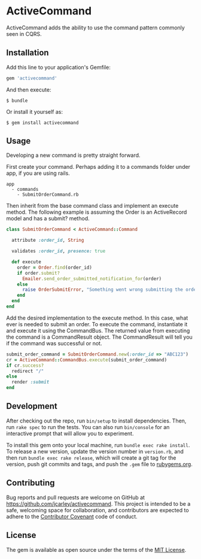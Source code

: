 # ActiveCommand

ActiveCommand adds the ability to use the command pattern commonly seen in CQRS.

## Installation

Add this line to your application's Gemfile:

```ruby
gem 'activecommand'
```

And then execute:

    $ bundle

Or install it yourself as:

    $ gem install activecommand

## Usage

Developing a new command is pretty straight forward.

First create your command.  Perhaps adding it to a commands folder under app, if you are using rails.

    app
      - commands
        - SubmitOrderCommand.rb

Then inherit from the base command class and implement an execute method.  The following example
is assuming the Order is an ActiveRecord model and has a submit? method.

```ruby
class SubmitOrderCommand < ActiveCommand::Command

  attribute :order_id, String

  validates :order_id, presence: true

  def execute
    order = Order.find(order_id)
    if order.submit?
      Emailer.send_order_submitted_notification_for(order)
    else
      raise OrderSubmitError, "Something went wrong submitting the order '#{order_id}'"
    end
  end
end
```

Add the desired implementation to the execute method.  In this case, what ever is needed to submit an order. To
execute the command, instantiate it and execute it using the CommandBus.  The returned value from executing the command
is a CommandResult object.  The CommandResult will tell you if the command was successful or not.

```ruby
submit_order_command = SubmitOrderCommand.new(:order_id => "ABC123")
cr = ActiveCommand::CommandBus.execute(submit_order_command)
if cr.success?
  redirect "/"
else
  render :submit
end
```

## Development

After checking out the repo, run `bin/setup` to install dependencies. Then, run `rake spec` to run the tests. You can also run `bin/console` for an interactive prompt that will allow you to experiment.

To install this gem onto your local machine, run `bundle exec rake install`. To release a new version, update the version number in `version.rb`, and then run `bundle exec rake release`, which will create a git tag for the version, push git commits and tags, and push the `.gem` file to [rubygems.org](https://rubygems.org).

## Contributing

Bug reports and pull requests are welcome on GitHub at https://github.com/jcarley/activecommand. This project is intended to be a safe, welcoming space for collaboration, and contributors are expected to adhere to the [Contributor Covenant](contributor-covenant.org) code of conduct.


## License

The gem is available as open source under the terms of the [MIT License](http://opensource.org/licenses/MIT).

